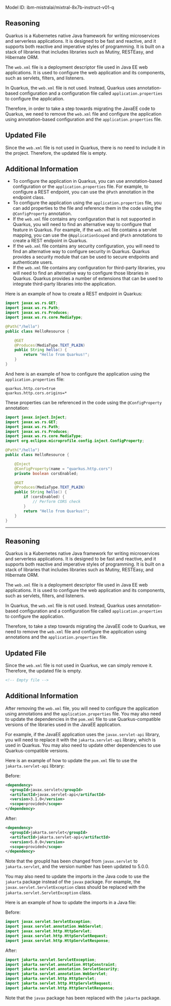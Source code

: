 Model ID: ibm-mistralai/mixtral-8x7b-instruct-v01-q

## Reasoning

Quarkus is a Kubernetes native Java framework for writing microservices and serverless applications. It is designed to be fast and reactive, and it supports both reactive and imperative styles of programming. It is built on a stack of libraries that includes libraries such as Mutiny, RESTEasy, and Hibernate ORM.

The `web.xml` file is a deployment descriptor file used in Java EE web applications. It is used to configure the web application and its components, such as servlets, filters, and listeners.

In Quarkus, the `web.xml` file is not used. Instead, Quarkus uses annotation-based configuration and a configuration file called `application.properties` to configure the application.

Therefore, in order to take a step towards migrating the JavaEE code to Quarkus, we need to remove the `web.xml` file and configure the application using annotation-based configuration and the `application.properties` file.

## Updated File

Since the `web.xml` file is not used in Quarkus, there is no need to include it in the project. Therefore, the updated file is empty.

## Additional Information

* To configure the application in Quarkus, you can use annotation-based configuration or the `application.properties` file. For example, to configure a REST endpoint, you can use the `@Path` annotation in the endpoint class.
* To configure the application using the `application.properties` file, you can add properties to the file and reference them in the code using the `@ConfigProperty` annotation.
* If the `web.xml` file contains any configuration that is not supported in Quarkus, you will need to find an alternative way to configure that feature in Quarkus. For example, if the `web.xml` file contains a servlet mapping, you can use the `@ApplicationScoped` and `@Path` annotations to create a REST endpoint in Quarkus.
* If the `web.xml` file contains any security configuration, you will need to find an alternative way to configure security in Quarkus. Quarkus provides a security module that can be used to secure endpoints and authenticate users.
* If the `web.xml` file contains any configuration for third-party libraries, you will need to find an alternative way to configure those libraries in Quarkus. Quarkus provides a number of extensions that can be used to integrate third-party libraries into the application.

Here is an example of how to create a REST endpoint in Quarkus:

```java
import javax.ws.rs.GET;
import javax.ws.rs.Path;
import javax.ws.rs.Produces;
import javax.ws.rs.core.MediaType;

@Path("/hello")
public class HelloResource {

    @GET
    @Produces(MediaType.TEXT_PLAIN)
    public String hello() {
        return "Hello from Quarkus!";
    }
}
```

And here is an example of how to configure the application using the `application.properties` file:

```
quarkus.http.cors=true
quarkus.http.cors.origins=*
```

These properties can be referenced in the code using the `@ConfigProperty` annotation:

```java
import javax.inject.Inject;
import javax.ws.rs.GET;
import javax.ws.rs.Path;
import javax.ws.rs.Produces;
import javax.ws.rs.core.MediaType;
import org.eclipse.microprofile.config.inject.ConfigProperty;

@Path("/hello")
public class HelloResource {

    @Inject
    @ConfigProperty(name = "quarkus.http.cors")
    private boolean corsEnabled;

    @GET
    @Produces(MediaType.TEXT_PLAIN)
    public String hello() {
        if (corsEnabled) {
            // Perform CORS check
        }
        return "Hello from Quarkus!";
    }
}
```
---

## Reasoning

Quarkus is a Kubernetes native Java framework for writing microservices and serverless applications. It is designed to be fast and reactive, and it supports both reactive and imperative styles of programming. It is built on a stack of libraries that includes libraries such as Mutiny, RESTEasy, and Hibernate ORM.

The `web.xml` file is a deployment descriptor file used in Java EE web applications. It is used to configure the web application and its components, such as servlets, filters, and listeners.

In Quarkus, the `web.xml` file is not used. Instead, Quarkus uses annotation-based configuration and a configuration file called `application.properties` to configure the application.

Therefore, to take a step towards migrating the JavaEE code to Quarkus, we need to remove the `web.xml` file and configure the application using annotations and the `application.properties` file.

## Updated File

Since the `web.xml` file is not used in Quarkus, we can simply remove it. Therefore, the updated file is empty.

```xml
<!-- Empty file -->
```

## Additional Information

After removing the `web.xml` file, you will need to configure the application using annotations and the `application.properties` file. You may also need to update the dependencies in the `pom.xml` file to use Quarkus-compatible versions of the libraries used in the JavaEE application.

For example, if the JavaEE application uses the `javax.servlet-api` library, you will need to replace it with the `jakarta.servlet-api` library, which is used in Quarkus. You may also need to update other dependencies to use Quarkus-compatible versions.

Here is an example of how to update the `pom.xml` file to use the `jakarta.servlet-api` library:

Before:
```xml
<dependency>
  <groupId>javax.servlet</groupId>
  <artifactId>javax.servlet-api</artifactId>
  <version>3.1.0</version>
  <scope>provided</scope>
</dependency>
```

After:
```xml
<dependency>
  <groupId>jakarta.servlet</groupId>
  <artifactId>jakarta.servlet-api</artifactId>
  <version>5.0.0</version>
  <scope>provided</scope>
</dependency>
```

Note that the groupId has been changed from `javax.servlet` to `jakarta.servlet`, and the version number has been updated to 5.0.0.

You may also need to update the imports in the Java code to use the `jakarta` package instead of the `javax` package. For example, the `javax.servlet.ServletException` class should be replaced with the `jakarta.servlet.ServletException` class.

Here is an example of how to update the imports in a Java file:

Before:
```java
import javax.servlet.ServletException;
import javax.servlet.annotation.WebServlet;
import javax.servlet.http.HttpServlet;
import javax.servlet.http.HttpServletRequest;
import javax.servlet.http.HttpServletResponse;
```

After:
```java
import jakarta.servlet.ServletException;
import jakarta.servlet.annotation.HttpConstraint;
import jakarta.servlet.annotation.ServletSecurity;
import jakarta.servlet.annotation.WebServlet;
import jakarta.servlet.http.HttpServlet;
import jakarta.servlet.http.HttpServletRequest;
import jakarta.servlet.http.HttpServletResponse;
```

Note that the `javax` package has been replaced with the `jakarta` package.